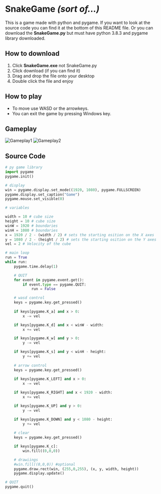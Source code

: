 # SnakeGame *(sort of...)*
This is a game made with python and pygame. If you want to look at the source code you can find it at the bottom of this README file. Or you can download the **SnakeGame.py** but must have python 3.8.3 and pygame library downloaded.

## How to download 
  1. Click **SnakeGame.exe** not SnakeGame.py
  1. Click download (if you can find it)
  1. Drag and drop the file onto your desktop
  1. Double click the file and enjoy

## How to play
* To move use WASD or the arrowkeys.
* You can exit the game by pressing Windows key.

## Gameplay 
![Gameplay1](https://cdn.discordapp.com/attachments/709674549373042692/725004629531820132/Game_23.6.2020_18.08.55.png)
![Gameplay2](https://media.discordapp.net/attachments/709674549373042692/725005915752759316/Game_23.6.2020_17.23.38.png?width=1204&height=677)

## Source Code
``` python
# py game library
import pygame
pygame.init()

# display
win = pygame.display.set_mode((1920, 1080), pygame.FULLSCREEN)
pygame.display.set_caption("Game")
pygame.mouse.set_visible(0)

# variables

width = 10 # cube size
height = 10 # cube size
winW = 1920 # boundaries
winH = 1080 # boundaries
x = 1920 / 2 - (width / 2) # sets the starting osition on the X axes
y = 1080 / 2 - (height / 2) # sets the starting osition on the Y axes
vel = 2 # Velocity of the cube

# main loop
run = True
while run:
    pygame.time.delay(1)

    # QUIT
    for event in pygame.event.get():
        if event.type == pygame.QUIT:
            run = False

    # wasd control
    keys = pygame.key.get_pressed()
    
    if keys[pygame.K_a] and x > 0:  
        x -= vel

    if keys[pygame.K_d] and x < winW - width:  
        x += vel

    if keys[pygame.K_w] and y > 0: 
        y -= vel

    if keys[pygame.K_s] and y < winH - height:
        y += vel
    
    # arrow control
    keys = pygame.key.get_pressed()
    
    if keys[pygame.K_LEFT] and x > 0:  
        x -= vel

    if keys[pygame.K_RIGHT] and x < 1920 - width:  
        x += vel

    if keys[pygame.K_UP] and y > 0: 
        y -= vel

    if keys[pygame.K_DOWN] and y < 1080 - height:
        y += vel
    
    # clear
    keys = pygame.key.get_pressed()

    if keys[pygame.K_c]:
        win.fill((0,0,0))

    # drawiings
    #win.fill((0,0,0)) #optional
    pygame.draw.rect(win, (255,0,255), (x, y, width, height))   
    pygame.display.update() 

# QUIT 
pygame.quit()
```
